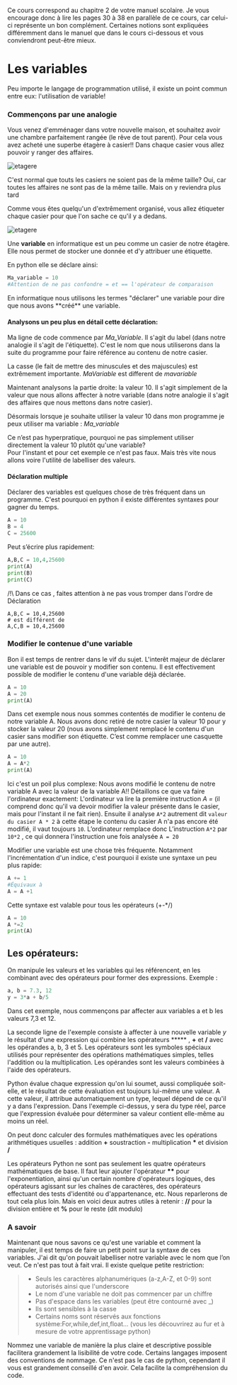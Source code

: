 Ce cours correspond au chapitre 2 de votre manuel scolaire.
Je vous encourage donc à lire les pages 30 à 38 en parallèle de ce cours, car celui-ci représente un bon complément.
Certaines notions sont expliquées différemment dans le manuel que dans le cours ci-dessous et vous conviendront peut-être mieux.

# Les variables

Peu importe le langage de programmation utilisé, il existe un point commun entre eux: l'utilisation de variable!

### Commençons par une analogie
Vous venez d'emménager dans votre nouvelle maison, et souhaitez avoir une chambre parfaitement rangée (le rêve de tout parent).
Pour cela vous avez acheté une superbe étagère à casier!! Dans chaque casier vous allez pouvoir y ranger des affaires.

![etagere](../../img/etagere.jpeg)
<div class="alert alert-block alert-info">
  C'est normal que touts les casiers ne soient pas de la même taille?
  Oui, car toutes les affaires ne sont pas de la même taille. Mais on y reviendra plus tard
</div>


Comme vous êtes quelqu'un d'extrêmement organisé, vous allez étiqueter chaque casier pour que l'on sache ce qu'il y a dedans.

![etagere](../../img/etagere_etiquette.jpeg)

Une **variable** en informatique est un peu comme un casier de notre étagère.
Elle nous permet de stocker une donnée et d'y attribuer une étiquette.

En python elle se déclare ainsi:

```python
Ma_variable = 10
#Attention de ne pas confondre = et == l'opérateur de comparaison
```
<div class="alert alert-block alert-info">
En informatique nous utilisons les termes "déclarer" une variable pour dire que nous avons **créé** une variable.
</div>


 #### Analysons un peu plus en détail cette déclaration:

 Ma ligne de code commence par _Ma_Variable_. Il s'agit du label (dans notre analogie il s'agit de l'étiquette).
 C'est le nom que nous utiliserons dans la suite du programme pour faire référence au contenu de notre casier.

 <div class="alert alert-block alert-warning">
La casse (le fait de mettre des minuscules et des majuscules) est extrêmement importante. <i> MaVariable </i> est different de <i>mavariable</i>

 </div>


Maintenant analysons la partie droite: la valeur 10.
Il s'agit simplement de la valeur que nous allons affecter à notre variable (dans notre analogie il s'agit des affaires que nous mettons dans notre casier).

Désormais lorsque je souhaite utiliser la valeur 10 dans mon programme je peux utiliser ma variable : _Ma_variable_

<div class="alert alert-block alert-warning">
Ce n’est pas hyperpratique, pourquoi ne pas simplement utiliser directement la valeur 10 plutôt qu'une variable?
</div>
Pour l'instant et pour cet exemple ce n'est pas faux. Mais très vite nous allons voire l'utilité de labelliser des valeurs.

#### Déclaration multiple
Déclarer des variables est quelques chose de très fréquent dans un programme. C'est pourquoi en python il existe différentes syntaxes pour gagner du temps.

```python
A = 10
B = 4
C = 25600
```
Peut s’écrire plus rapidement:

```python runnable
A,B,C = 10,4,25600
print(A)
print(B)
print(C)
```

/!\ Dans ce cas , faites attention à ne pas vous tromper dans l'ordre de Déclaration

```
A,B,C = 10,4,25600
# est différent de
A,C,B = 10,4,25600
```

### Modifier le contenue d'une variable
Bon il est temps de rentrer dans le vif du sujet. L'interêt majeur de déclarer une variable est de pouvoir y modifier son contenu.
Il est effectivement possible de modifier le contenu d'une variable déjà déclarée.

```python runnable
A = 10
A = 20
print(A)
```
Dans cet exemple nous nous sommes contentés de modifier le contenu de notre variable A. Nous avons donc retiré de notre casier la valeur 10 pour y stocker la valeur 20 (nous avons simplement remplacé le contenu d'un casier sans modifier son étiquette. C’est comme remplacer une casquette par une autre).

```python runnable
A = 10
A = A*2
print(A)
```
Ici c'est un poil plus complexe: Nous avons modifié le contenu de notre variable A avec la valeur de la variable A!!
Détaillons ce que va faire l'ordinateur exactement:
L'ordinateur va lire la première instruction <i>A = </i> (il comprend donc qu'il va devoir modifier la valeur présente dans le casier, mais pour l'instant il ne fait rien).
Ensuite il analyse ``` A*2 ``` autrement dit ``` valeur du casier A * 2 ``` à cette étape le contenu du casier A n'a pas encore été modifié, il vaut toujours ```10```. L’ordinateur remplace donc
L’instruction ```A*2```  par ```10*2``` , ce qui donnera l'instruction une fois analysée ```A = 20```


<div class="alert alert-block alert-warning">
Modifier une variable est une chose très fréquente. Notamment l'incrémentation d'un indice, c'est pourquoi il existe une syntaxe un peu plus rapide:

```python
A += 1
#Équivaux à
A = A +1
```

Cette syntaxe est valable pour tous les opérateurs (+-*/)
```python runnable
A = 10
A *=2
print(A)
```
</div>


## Les opérateurs:
On manipule les valeurs et les variables qui les référencent, en les combinant avec des opérateurs pour former des expressions. Exemple :
```python
a, b = 7.3, 12
y = 3*a + b/5  
```

Dans cet exemple, nous commençons par affecter aux variables a et b les valeurs 7,3 et 12.

La seconde ligne de l'exemple consiste à affecter à une nouvelle variable _y_ le résultat d'une expression qui combine les opérateurs ***** , **+** et **/** avec les opérandes a, b, 3 et 5. Les opérateurs sont les symboles spéciaux utilisés pour représenter des opérations mathématiques simples, telles l'addition ou la multiplication. Les opérandes sont les valeurs combinées à l'aide des opérateurs.


Python évalue chaque expression qu'on lui soumet, aussi compliquée soit-elle, et le résultat de cette évaluation est toujours lui-même une valeur. A cette valeur, il attribue automatiquement un type, lequel dépend de ce qu'il y a dans l'expression. Dans l'exemple ci-dessus, y sera du type réel, parce que l'expression évaluée pour déterminer sa valeur contient elle-même au moins un réel.

On peut donc calculer des formules mathématiques avec les opérations arithmétiques usuelles : addition **+** soustraction **-** multiplication **\*** et division **/**

Les opérateurs Python ne sont pas seulement les quatre opérateurs mathématiques de base. Il faut leur ajouter l'opérateur **\*\*** pour l'exponentiation, ainsi qu'un certain nombre d'opérateurs logiques, des opérateurs agissant sur les chaînes de caractères, des opérateurs effectuant des tests d'identité ou d'appartenance, etc. Nous reparlerons de tout cela plus loin. Mais en voici deux autres utiles à retenir :
**//** pour la division entière et **%** pour le reste (dit modulo)



### A savoir
Maintenant que nous savons ce qu'est une variable et comment la manipuler, il est temps de faire un petit point sur la syntaxe de ces variables.
J'ai dit qu'on pouvait labelliser notre variable avec le nom que l’on veut. Ce n'est pas tout à fait vrai. Il existe quelque petite restriction:
> + Seuls les caractères alphanumériques (a-z,A-Z, et 0-9) sont autorisés ainsi que l'underscore
> + Le nom d'une variable ne doit pas commencer par un chiffre
> + Pas d'espace dans les variables (peut être contourné avec _)
> + Ils sont sensibles à la casse
> + Certains noms sont réservés aux fonctions système:For,while,def,int,float... (vous les découvrirez au fur et à mesure de votre apprentissage python)


<div class="alert alert-blocl alert-info">
  Nommez une variable de manière la plus claire et descriptive possible facilitera grandement la lisibilité de votre code.
  Certains langages imposent des conventions de nommage. Ce n'est pas le cas de python, cependant il vous est grandement conseillé d'en avoir.
  Cela facilite la compréhension du code.
</div>

